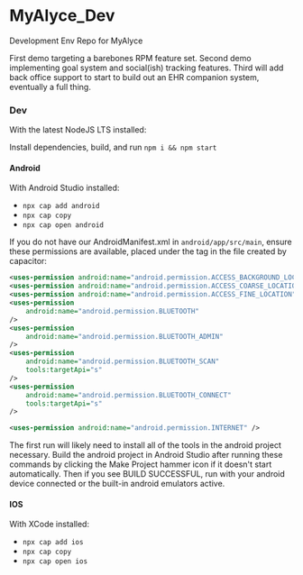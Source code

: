 # MyAlyce_Dev
 Development Env Repo for MyAlyce

 First demo targeting a barebones RPM feature set.
 Second demo implementing goal system and social(ish) tracking features.
 Third will add back office support to start to build out an EHR companion system, eventually a full thing.

### Dev

With the latest NodeJS LTS installed:

Install dependencies, build, and run `npm i && npm start`

#### Android

With Android Studio installed:
- `npx cap add android`
- `npx cap copy`
- `npx cap open android`

If you do not have our AndroidManifest.xml in `android/app/src/main`, ensure these permissions are available, placed under the <!-- Permissions --> tag in the file created by capacitor:
```xml
<uses-permission android:name="android.permission.ACCESS_BACKGROUND_LOCATION" />
<uses-permission android:name="android.permission.ACCESS_COARSE_LOCATION"  />
<uses-permission android:name="android.permission.ACCESS_FINE_LOCATION"  />
<uses-permission
    android:name="android.permission.BLUETOOTH"
/>
<uses-permission
    android:name="android.permission.BLUETOOTH_ADMIN"
/>
<uses-permission
    android:name="android.permission.BLUETOOTH_SCAN"
    tools:targetApi="s"
/>
<uses-permission
    android:name="android.permission.BLUETOOTH_CONNECT"
    tools:targetApi="s"
/>

<uses-permission android:name="android.permission.INTERNET" />
```

The first run will likely need to install all of the tools in the android project necessary. Build the android project in Android Studio after running these commands by clicking the Make Project hammer icon if it doesn't start automatically. Then if you see BUILD SUCCESSFUL, run with your android device connected or the built-in android emulators active.

#### IOS 

With XCode installed:
- `npx cap add ios`
- `npx cap copy`
- `npx cap open ios`
